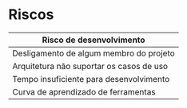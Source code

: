 # Riscos

| Risco de desenvolvimento|
| ------------ |
| Desligamento de algum membro do projeto |
| Arquitetura não suportar os casos de uso |
| Tempo insuficiente para desenvolvimento |
| Curva de aprendizado de ferramentas |

